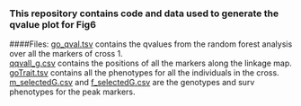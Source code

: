 ### This repository contains code and data used to generate the qvalue plot for Fig6
####Files:
[go_qval.tsv](https://github.com/dvalenzano/Fig6/blob/master/go_qval.tsv "go_qval.tsv") contains the qvalues from the random forest analysis over all the markers of cross 1.  
[qqvall_g.csv](https://github.com/dvalenzano/Fig6/blob/master/qqvall_g.csv "qqvall_g.csv") contains the positions of all the markers along the linkage map.  
[goTrait.tsv](https://github.com/dvalenzano/Fig6/blob/master/goTrait.tsv "go_Trait.tsv") contains all the phenotypes for all the individuals in the cross.  
[m_selectedG.csv](https://github.com/dvalenzano/Fig6/blob/master/m_selectedG.csv) and [f_selectedG.csv](https://github.com/dvalenzano/Fig6/blob/master/f_selectedG.csv) are the genotypes and surv phenotypes for the peak markers. 
